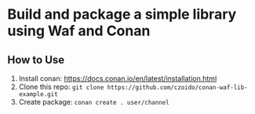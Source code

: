 # Build and package a simple library using Waf and Conan

## How to Use

1. Install conan: https://docs.conan.io/en/latest/installation.html
2. Clone this repo: `git clone https://github.com/czoido/conan-waf-lib-example.git`
3. Create package: `conan create . user/channel`
